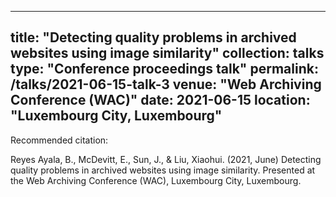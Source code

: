 
---
title: "Detecting quality problems in archived websites using image similarity"
collection: talks
type: "Conference proceedings talk"
permalink: /talks/2021-06-15-talk-3
venue: "Web Archiving Conference (WAC)"
date: 2021-06-15
location: "Luxembourg City, Luxembourg"
---

Recommended citation:  

Reyes Ayala, B., McDevitt, E., Sun, J., & Liu, Xiaohui. (2021, June) Detecting quality problems in archived websites using image similarity. Presented at the Web Archiving Conference (WAC), Luxembourg City, Luxembourg.

